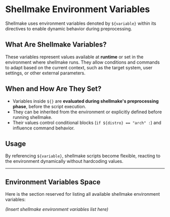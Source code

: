 # Shellmake Environment Variables

Shellmake uses environment variables denoted by `${variable}` within its directives to enable dynamic behavior during preprocessing.

## What Are Shellmake Variables?

These variables represent values available at **runtime** or set in the environment where shellmake runs. They allow conditions and commands to adapt based on the current context, such as the target system, user settings, or other external parameters.

## When and How Are They Set?

- Variables inside `${}` are **evaluated during shellmake's preprocessing phase**, before the script execution.
- They can be inherited from the environment or explicitly defined before running shellmake.
- Their values control conditional blocks (`if ${distro} == "arch" :`) and influence command behavior.

## Usage

By referencing `${variable}`, shellmake scripts become flexible, reacting to the environment dynamically without hardcoding values.

---

## Environment Variables Space

Here is the section reserved for listing all available shellmake environment variables:

*(Insert shellmake environment variables list here)*

